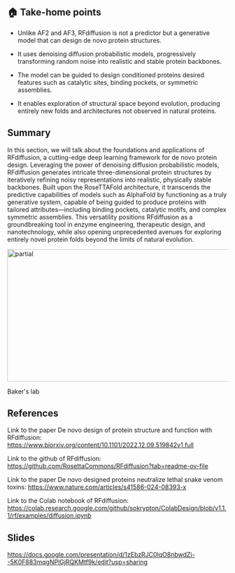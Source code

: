 ## 🏠 Take-home points 

- Unlike AF2 and AF3, RFdiffusion is not a predictor but a generative model that can design de novo protein structures.

- It uses denoising diffusion probabilistic models, progressively transforming random noise into realistic and stable protein backbones.

- The model can be guided to design conditioned proteins desired features such as catalytic sites, binding pockets, or symmetric assemblies.

- It enables exploration of structural space beyond evolution, producing entirely new folds and architectures not observed in natural proteins.

## Summary 

In this section, we will talk about the foundations and applications of RFdiffusion, a cutting-edge deep learning framework for de novo protein design. Leveraging the power of denoising diffusion probabilistic models, RFdiffusion generates intricate three-dimensional protein structures by iteratively refining noisy representations into realistic, physically stable backbones. Built upon the RoseTTAFold architecture, it transcends the predictive capabilities of models such as AlphaFold by functioning as a truly generative system, capable of being guided to produce proteins with tailored attributes—including binding pockets, catalytic motifs, and complex symmetric assemblies. This versatility positions RFdiffusion as a groundbreaking tool in enzyme engineering, therapeutic design, and nanotechnology, while also opening unprecedented avenues for exploring entirely novel protein folds beyond the limits of natural evolution.

<img width="862" height="302" alt="partial" src="https://github.com/user-attachments/assets/1bf7c677-1380-4b7b-8ec8-a56cee6f1f8f" />

Baker's lab


## References

Link to the paper De novo design of protein structure and function with RFdiffusion: https://www.biorxiv.org/content/10.1101/2022.12.09.519842v1.full

Link to the github of RFdiffusion: https://github.com/RosettaCommons/RFdiffusion?tab=readme-ov-file

Link to the paper De novo designed proteins neutralize lethal snake venom toxins: https://www.nature.com/articles/s41586-024-08393-x

Link to the Colab notebook of RFdiffusion: https://colab.research.google.com/github/sokrypton/ColabDesign/blob/v1.1.1/rf/examples/diffusion.ipynb


## Slides

https://docs.google.com/presentation/d/1zEbzRJC0lqO8nbwdZi--5K0F883mqgNPlGjRQKMtf9k/edit?usp=sharing
